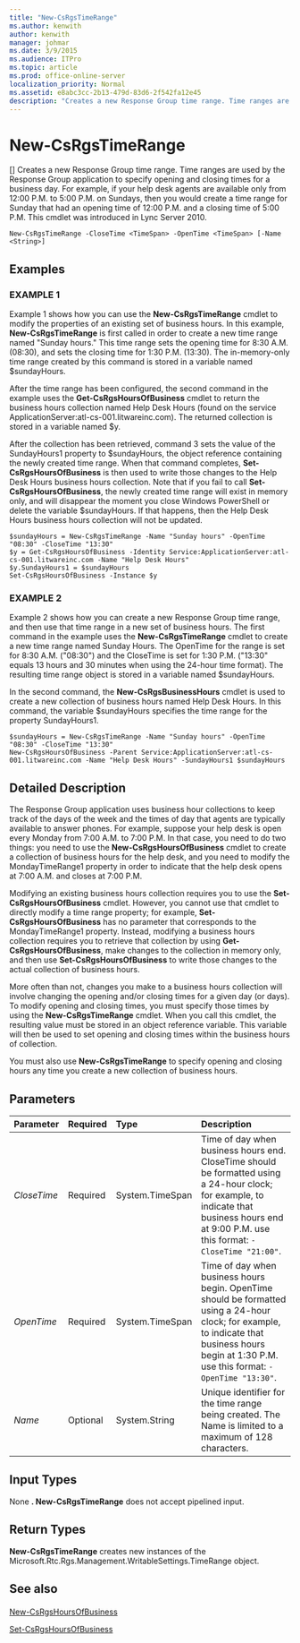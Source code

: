```yaml
---
title: "New-CsRgsTimeRange"
ms.author: kenwith
author: kenwith
manager: johmar
ms.date: 3/9/2015
ms.audience: ITPro
ms.topic: article
ms.prod: office-online-server
localization_priority: Normal
ms.assetid: e8abc3cc-2b13-479d-83d6-2f542fa12e45
description: "Creates a new Response Group time range. Time ranges are used by the Response Group application to specify opening and closing times for a business day. For example, if your help desk agents are available only from 12:00 P.M. to 5:00 P.M. on Sundays, then you would create a time range for Sunday that had an opening time of 12:00 P.M. and a closing time of 5:00 P.M. This cmdlet was introduced in Lync Server 2010."
---
```


# New-CsRgsTimeRange
[]
Creates a new Response Group time range. Time ranges are used by the Response Group application to specify opening and closing times for a business day. For example, if your help desk agents are available only from 12:00 P.M. to 5:00 P.M. on Sundays, then you would create a time range for Sunday that had an opening time of 12:00 P.M. and a closing time of 5:00 P.M. This cmdlet was introduced in Lync Server 2010.
  
```
New-CsRgsTimeRange -CloseTime <TimeSpan> -OpenTime <TimeSpan> [-Name <String>]
```

## Examples

### EXAMPLE 1

Example 1 shows how you can use the **New-CsRgsTimeRange** cmdlet to modify the properties of an existing set of business hours. In this example, **New-CsRgsTimeRange** is first called in order to create a new time range named "Sunday hours." This time range sets the opening time for 8:30 A.M. (08:30), and sets the closing time for 1:30 P.M. (13:30). The in-memory-only time range created by this command is stored in a variable named $sundayHours.
  
After the time range has been configured, the second command in the example uses the **Get-CsRgsHoursOfBusiness** cmdlet to return the business hours collection named Help Desk Hours (found on the service ApplicationServer:atl-cs-001.litwareinc.com). The returned collection is stored in a variable named $y.
  
After the collection has been retrieved, command 3 sets the value of the SundayHours1 property to $sundayHours, the object reference containing the newly created time range. When that command completes, **Set-CsRgsHoursOfBusiness** is then used to write those changes to the Help Desk Hours business hours collection. Note that if you fail to call **Set-CsRgsHoursOfBusiness**, the newly created time range will exist in memory only, and will disappear the moment you close Windows PowerShell or delete the variable $sundayHours. If that happens, then the Help Desk Hours business hours collection will not be updated.
  
```
$sundayHours = New-CsRgsTimeRange -Name "Sunday hours" -OpenTime "08:30" -CloseTime "13:30"
$y = Get-CsRgsHoursOfBusiness -Identity Service:ApplicationServer:atl-cs-001.litwareinc.com -Name "Help Desk Hours" 
$y.SundayHours1 = $sundayHours
Set-CsRgsHoursOfBusiness -Instance $y
```

### EXAMPLE 2

Example 2 shows how you can create a new Response Group time range, and then use that time range in a new set of business hours. The first command in the example uses the **New-CsRgsTimeRange** cmdlet to create a new time range named Sunday Hours. The OpenTime for the range is set for 8:30 A.M. ("08:30") and the CloseTime is set for 1:30 P.M. ("13:30" equals 13 hours and 30 minutes when using the 24-hour time format). The resulting time range object is stored in a variable named $sundayHours.
  
In the second command, the **New-CsRgsBusinessHours** cmdlet is used to create a new collection of business hours named Help Desk Hours. In this command, the variable $sundayHours specifies the time range for the property SundayHours1.
  
```
$sundayHours = New-CsRgsTimeRange -Name "Sunday hours" -OpenTime "08:30" -CloseTime "13:30"
New-CsRgsHoursOfBusiness -Parent Service:ApplicationServer:atl-cs-001.litwareinc.com -Name "Help Desk Hours" -SundayHours1 $sundayHours

```

## Detailed Description

The Response Group application uses business hour collections to keep track of the days of the week and the times of day that agents are typically available to answer phones. For example, suppose your help desk is open every Monday from 7:00 A.M. to 7:00 P.M. In that case, you need to do two things: you need to use the **New-CsRgsHoursOfBusiness** cmdlet to create a collection of business hours for the help desk, and you need to modify the MondayTimeRange1 property in order to indicate that the help desk opens at 7:00 A.M. and closes at 7:00 P.M.
  
Modifying an existing business hours collection requires you to use the **Set-CsRgsHoursOfBusiness** cmdlet. However, you cannot use that cmdlet to directly modify a time range property; for example, **Set-CsRgsHoursOfBusiness** has no parameter that corresponds to the MondayTimeRange1 property. Instead, modifying a business hours collection requires you to retrieve that collection by using **Get-CsRgsHoursOfBusiness**, make changes to the collection in memory only, and then use **Set-CsRgsHoursOfBusiness** to write those changes to the actual collection of business hours.
  
More often than not, changes you make to a business hours collection will involve changing the opening and/or closing times for a given day (or days). To modify opening and closing times, you must specify those times by using the **New-CsRgsTimeRange** cmdlet. When you call this cmdlet, the resulting value must be stored in an object reference variable. This variable will then be used to set opening and closing times within the business hours of collection.
  
You must also use **New-CsRgsTimeRange** to specify opening and closing hours any time you create a new collection of business hours.
  
## Parameters

|**Parameter**|**Required**|**Type**|**Description**|
|:-----|:-----|:-----|:-----|
| _CloseTime_ <br/> |Required  <br/> |System.TimeSpan  <br/> |Time of day when business hours end. CloseTime should be formatted using a 24-hour clock; for example, to indicate that business hours end at 9:00 P.M. use this format:  `-CloseTime "21:00"`.  <br/> |
| _OpenTime_ <br/> |Required  <br/> |System.TimeSpan  <br/> |Time of day when business hours begin. OpenTime should be formatted using a 24-hour clock; for example, to indicate that business hours begin at 1:30 P.M. use this format:  `-OpenTime "13:30"`.  <br/> |
| _Name_ <br/> |Optional  <br/> |System.String  <br/> |Unique identifier for the time range being created. The Name is limited to a maximum of 128 characters.  <br/> |
   
## Input Types

None **. New-CsRgsTimeRange** does not accept pipelined input.
  
## Return Types

 **New-CsRgsTimeRange** creates new instances of the Microsoft.Rtc.Rgs.Management.WritableSettings.TimeRange object.
  
## See also

#### 

[New-CsRgsHoursOfBusiness](new-csrgshoursofbusiness.md)
  
[Set-CsRgsHoursOfBusiness](set-csrgshoursofbusiness.md)

